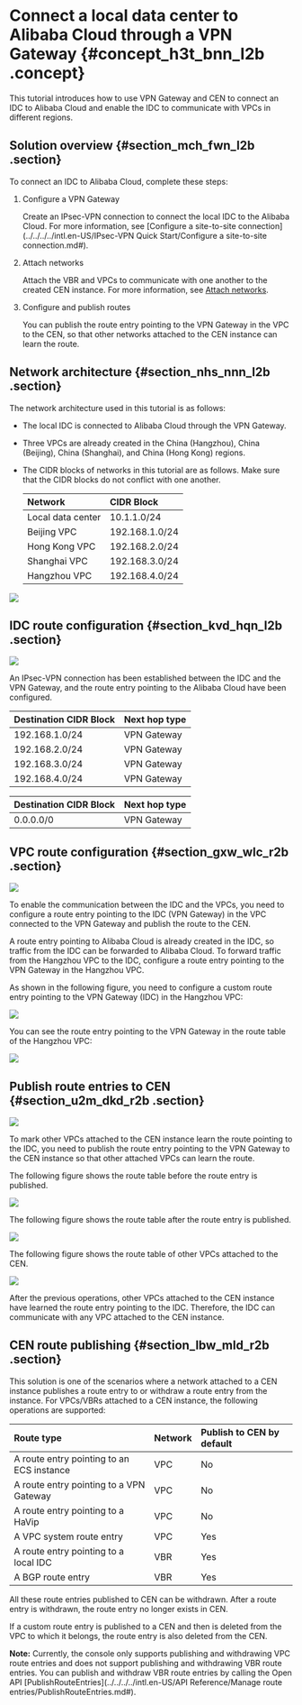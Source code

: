 # Connect a local data center to Alibaba Cloud through a VPN Gateway {#concept_h3t_bnn_l2b .concept}

This tutorial introduces how to use VPN Gateway and CEN to connect an IDC to Alibaba Cloud and enable the IDC to communicate with VPCs in different regions.

## Solution overview {#section_mch_fwn_l2b .section}

To connect an IDC to Alibaba Cloud, complete these steps:

1.  Configure a VPN Gateway

    Create an IPsec-VPN connection to connect the local IDC to the Alibaba Cloud. For more information, see [Configure a site-to-site connection](../../../../intl.en-US/IPsec-VPN Quick Start/Configure a site-to-site connection.md#). 

2.  Attach networks

    Attach the VBR and VPCs to communicate with one another to the created CEN instance. For more information, see [Attach networks](../../../../intl.en-US/UserGuide/Networks.md#section_s4y_4mh_tdb). 

3.  Configure and publish routes

    You can publish the route entry pointing to the VPN Gateway in the VPC to the CEN, so that other networks attached to the CEN instance can learn the route.


## Network architecture {#section_nhs_nnn_l2b .section}

The network architecture used in this tutorial is as follows:

-   The local IDC is connected to Alibaba Cloud through the VPN Gateway.
-   Three VPCs are already created in the China \(Hangzhou\), China \(Beijing\), China \(Shanghai\), and China \(Hong Kong\) regions.
-   The CIDR blocks of networks in this tutorial are as follows. Make sure that the CIDR blocks do not conflict with one another.

    |Network|CIDR Block|
    |:------|:---------|
    |Local data center|10.1.1.0/24|
    |Beijing VPC|192.168.1.0/24|
    |Hong Kong VPC|192.168.2.0/24|
    |Shanghai VPC|192.168.3.0/24|
    |Hangzhou VPC|192.168.4.0/24|


![](http://static-aliyun-doc.oss-cn-hangzhou.aliyuncs.com/assets/img/17034/15335485148697_en-US.png)

## IDC route configuration {#section_kvd_hqn_l2b .section}

![](http://static-aliyun-doc.oss-cn-hangzhou.aliyuncs.com/assets/img/17034/15335485148698_en-US.png)

An IPsec-VPN connection has been established between the IDC and the VPN Gateway, and the route entry pointing to the Alibaba Cloud have been configured.

|Destination CIDR Block|Next hop type|
|:---------------------|:------------|
|192.168.1.0/24|VPN Gateway|
|192.168.2.0/24|VPN Gateway|
|192.168.3.0/24|VPN Gateway|
|192.168.4.0/24|VPN Gateway|

|Destination CIDR Block|Next hop type|
|:---------------------|:------------|
|0.0.0.0/0|VPN Gateway|

## VPC route configuration {#section_gxw_wlc_r2b .section}

![](http://static-aliyun-doc.oss-cn-hangzhou.aliyuncs.com/assets/img/17034/15335485148708_en-US.png)

To enable the communication between the IDC and the VPCs, you need to configure a route entry pointing to the IDC \(VPN Gateway\) in the VPC connected to the VPN Gateway and publish the route to the CEN.

A route entry pointing to Alibaba Cloud is already created in the IDC, so traffic from the IDC can be forwarded to Alibaba Cloud. To forward traffic from the Hangzhou VPC to the IDC, configure a route entry pointing to the VPN Gateway in the Hangzhou VPC.

As shown in the following figure, you need to configure a custom route entry pointing to the VPN Gateway \(IDC\) in the Hangzhou VPC:

![](http://static-aliyun-doc.oss-cn-hangzhou.aliyuncs.com/assets/img/17034/15335485148709_en-US.png)

You can see the route entry pointing to the VPN Gateway in the route table of the Hangzhou VPC:

![](http://static-aliyun-doc.oss-cn-hangzhou.aliyuncs.com/assets/img/17034/15335485148710_en-US.png)

## Publish route entries to CEN {#section_u2m_dkd_r2b .section}

![](http://static-aliyun-doc.oss-cn-hangzhou.aliyuncs.com/assets/img/17034/15335485148711_en-US.png)

To mark other VPCs attached to the CEN instance learn the route pointing to the IDC, you need to publish the route entry pointing to the VPN Gateway to the CEN instance so that other attached VPCs can learn the route.

The following figure shows the route table before the route entry is published.

![](http://static-aliyun-doc.oss-cn-hangzhou.aliyuncs.com/assets/img/17034/15335485158712_en-US.png)

The following figure shows the route table after the route entry is published.

![](http://static-aliyun-doc.oss-cn-hangzhou.aliyuncs.com/assets/img/17034/15335485158713_en-US.png)

The following figure shows the route table of other VPCs attached to the CEN.

![](http://static-aliyun-doc.oss-cn-hangzhou.aliyuncs.com/assets/img/17034/15335485158714_en-US.png)

After the previous operations, other VPCs attached to the CEN instance have learned the route entry pointing to the IDC. Therefore, the IDC can communicate with any VPC attached to the CEN instance.

## CEN route publishing {#section_lbw_mld_r2b .section}

This solution is one of the scenarios where a network attached to a CEN instance publishes a route entry to or withdraw a route entry from the instance. For VPCs/VBRs attached to a CEN instance, the following operations are supported:

|Route type|Network|Publish to CEN by default|
|:---------|:------|:------------------------|
|A route entry pointing to an ECS instance|VPC|No|
|A route entry pointing to a VPN Gateway|VPC|No|
|A route entry pointing to a HaVip|VPC|No|
|A VPC system route entry|VPC|Yes|
|A route entry pointing to a local IDC|VBR|Yes|
|A BGP route entry|VBR|Yes|

All these route entries published to CEN can be withdrawn. After a route entry is withdrawn, the route entry no longer exists in CEN.

If a custom route entry is published to a CEN and then is deleted from the VPC to which it belongs, the route entry is also deleted from the CEN.

**Note:** Currently, the console only supports publishing and withdrawing VPC route entries and does not support publishing and withdrawing VBR route entries. You can publish and withdraw VBR route entries by calling the Open API [PublishRouteEntries](../../../../intl.en-US/API Reference/Manage route entries/PublishRouteEntries.md#).

